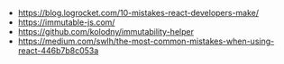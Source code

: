 <!-- ![10-mistakes-react-developers-make](https://blog.logrocket.com/10-mistakes-react-developers-make/) -->
- https://blog.logrocket.com/10-mistakes-react-developers-make/
- https://immutable-js.com/
- https://github.com/kolodny/immutability-helper
- https://medium.com/swlh/the-most-common-mistakes-when-using-react-446b7b8c053a
